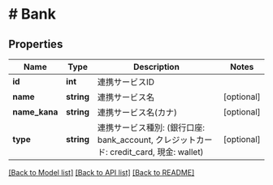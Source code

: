 # # Bank

## Properties

Name | Type | Description | Notes
------------ | ------------- | ------------- | -------------
**id** | **int** | 連携サービスID | 
**name** | **string** | 連携サービス名 | [optional] 
**name_kana** | **string** | 連携サービス名(カナ) | [optional] 
**type** | **string** | 連携サービス種別: (銀行口座: bank_account, クレジットカード: credit_card, 現金: wallet) | [optional] 

[[Back to Model list]](../../README.md#documentation-for-models) [[Back to API list]](../../README.md#documentation-for-api-endpoints) [[Back to README]](../../README.md)


